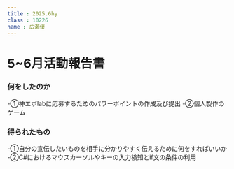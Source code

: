 ```yaml
---
title : 2025.6hy
class : 10226　
name : 広瀬優
---
```


# 5~6月活動報告書


### 何をしたのか
-①神エボlabに応募するためのパワーポイントの作成及び提出
-②個人製作のゲーム

### 得られたもの
-①自分の宣伝したいものを相手に分かりやすく伝えるために何をすればいいか
-②C#におけるマウスカーソルやキーの入力検知とif文の条件の利用
